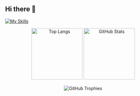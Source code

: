 ## Hi there 👋

<!--
**s1f102201672/s1f102201672** is a ✨ _special_ ✨ repository because its `README.md` (this file) appears on your GitHub profile.

Here are some ideas to get you started:

- 🔭 I’m currently working on ...
- 🌱 I’m currently learning ...
- 👯 I’m looking to collaborate on ...
- 🤔 I’m looking for help with ...
- 💬 Ask me about ...
- 📫 How to reach me: ...
- 😄 Pronouns: ...
- ⚡ Fun fact: ...
-->
[![My Skills](https://skillicons.dev/icons?i=kali,python)](https://skillicons.dev)

<div align="center">
  <img src="https://github-readme-stats.vercel.app/api/top-langs/?username=s1f102201672&layout=compact&theme=tokyonight" alt="Top Langs" height="165"/>
  <img src="https://github-readme-stats.vercel.app/api?username=s1f102201672&show_icons=true&theme=tokyonight" alt="GitHub Stats" height="165"/>
</div>

<br/>

<div align="center">
  <img src="https://github-profile-trophy.vercel.app/?username=s1f102201672&theme=tokyonight&margin-w=15&no-frame=true" alt="GitHub Trophies"/>
</div>
